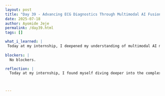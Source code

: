 ```yaml
---
layout: post
title: "Day 39 - Advancing ECG Diagnostics Through Multimodal AI Fusion"
date: 2025-07-18
author: Ayomide Jeje
permalink: /day39.html
tags: []

what_i_learned: |
 Today at my internship, I deepened my understanding of multimodal AI model integration for ECG signal analysis by exploring and implementing early, late, and intermediate fusion strategies. The goal was to build a more accurate diagnostic system by combining different representations of ECG data — specifically, time-domain signals, frequency-domain features, and spectrogram images. The day began with a review session focused on the theoretical differences between the three fusion techniques. Early fusion involves concatenating features before model input, which can be powerful but requires precise alignment. Late fusion combines the outputs of independently trained models, offering flexibility and modularity. Intermediate fusion — the most complex of the three — merges internal representations at hidden layers, allowing for richer interactions between modalities. After reviewing the pros and cons of each, I started with early fusion. I normalized the time-domain and frequency-domain data to ensure compatibility, then concatenated them before feeding the combined vector into a new model. However, I noticed that the training accuracy plateaued quickly, possibly due to the imbalance in the number of features contributed by each modality. Next, I shifted to late fusion. I trained two separate models — one on time-domain data using a 1D CNN, and another on 2D spectrograms using a 2D CNN — and then combined their output probabilities using a weighted average. This approach yielded slightly better performance and revealed the strength of modular specialization: each model was able to optimize for its specific data representation.
  
blockers: |
  No blockers.

reflection: |
  Today at my internship, I found myself diving deeper into the complexities of building intelligent systems for ECG analysis. What started as a technical task — implementing early, late, and intermediate fusion models — turned out to be a meaningful exercise in patience, learning, and problem-solving. I began the day revisiting the theoretical underpinnings of fusion techniques. While I had read about them before, today felt different. I wasn’t just learning definitions — I was applying them to real medical data with real implications. Early fusion, where features are combined before entering the model, seemed straightforward at first, but in practice, it revealed how tricky feature alignment can be. I tried merging time- and frequency-domain data, but quickly noticed performance limitations. That failure, though frustrating, reminded me that a model is only as good as the relationships it can extract — and sometimes, forcing different data types together too early weakens those relationships.



---
```

